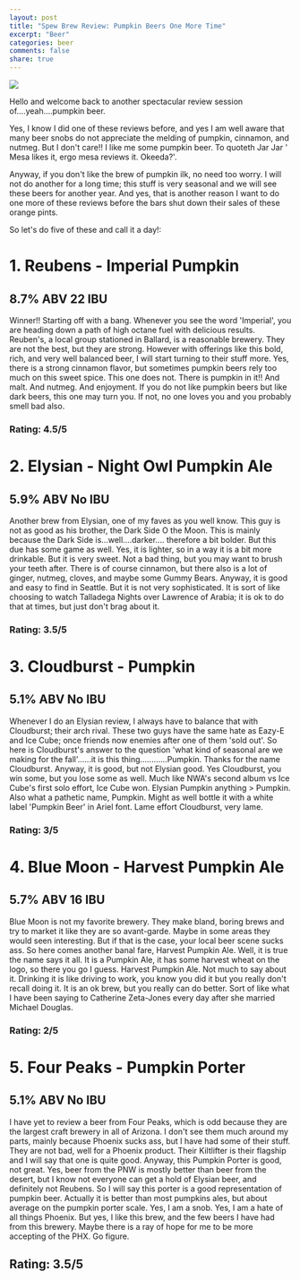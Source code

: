 ```yaml
---
layout: post
title: "Spew Brew Review: Pumpkin Beers One More Time"
excerpt: "Beer"
categories: beer
comments: false
share: true
---
```


![](http://msnbcmedia.msn.com/j/MSNBC/Components/Photo/_new/tdy-120913-pumpkin-beer.photoblog500.jpg)



Hello and welcome back to another spectacular review session of....yeah....pumpkin beer.

Yes, I know I did one of these reviews before, and yes I am well aware that many beer snobs do not appreciate the melding of pumpkin, cinnamon, and nutmeg. But I don't care!! I like me some pumpkin beer. To quoteth Jar Jar ' Mesa likes it, ergo mesa reviews it. Okeeda?'.


Anyway, if you don't like the brew of pumpkin ilk, no need too worry. I will not do another for a long time; this stuff is very seasonal and we will see these beers for another year. And yes, that is another reason I want to do one more of these reviews before the bars shut down their sales of these orange pints.


So let's do five of these and call it a day!:






# 1. Reubens - Imperial Pumpkin

## 8.7% ABV 22 IBU

Winner!! Starting off with a bang. Whenever you see the word 'Imperial', you are heading down a path of high octane fuel with delicious results. Reuben's, a local group stationed in Ballard, is a reasonable brewery. They are not the best, but they are strong. However with offerings like this bold, rich, and very well balanced beer, I will start turning to their stuff more. Yes, there is a strong cinnamon flavor, but sometimes pumpkin beers rely too much on this sweet spice. This one does not. There is pumpkin in it!! And malt. And nutmeg. And enjoyment. If you do not like pumpkin beers but like dark beers, this one may turn you. If not, no one loves you and you probably smell bad also.


### Rating: 4.5/5





# 2. Elysian - Night Owl Pumpkin Ale

## 5.9% ABV No IBU

Another brew from Elysian, one of my faves as you well know. This guy is not as good as his brother, the Dark Side O the Moon. This is mainly because the Dark Side is...well....darker.... therefore a bit bolder. But this due has some game as well. Yes, it is lighter, so in a way it is a bit more drinkable. But it is very sweet. Not a bad thing, but you may want to brush your teeth after. There is of course cinnamon, but there also is a lot of ginger, nutmeg, cloves, and maybe some Gummy Bears. Anyway, it is good and easy to find in Seattle. But it is not very sophisticated. It is sort of like choosing to watch Talladega Nights over Lawrence of Arabia; it is ok to do that at times, but just don't brag about it.


### Rating: 3.5/5






# 3. Cloudburst - Pumpkin

## 5.1% ABV  No IBU

Whenever I do an Elysian review, I always have to balance that with Cloudburst; their arch rival. These two guys have the same hate as Eazy-E and Ice Cube; once friends now enemies after one of them 'sold out'. So here is Cloudburst's answer to the question 'what kind of seasonal are we making for the fall'......it is this thing............Pumpkin. Thanks for the name Cloudburst. Anyway, it is good, but not Elysian good. Yes Cloudburst, you win some, but you lose some as well. Much like NWA's second album vs Ice Cube's first solo effort, Ice Cube won. Elysian Pumpkin anything > Pumpkin. Also what a pathetic name, Pumpkin. Might as well bottle it with a white label 'Pumpkin Beer' in Ariel font. Lame effort Cloudburst, very lame.



### Rating: 3/5





# 4. Blue Moon - Harvest Pumpkin Ale

## 5.7% ABV 16 IBU


Blue Moon is not my favorite brewery. They make bland, boring brews and try to market it like they are so avant-garde. Maybe in some areas they would seen interesting. But if that is the case, your local beer scene sucks ass. So here comes another banal fare, Harvest Pumpkin Ale. Well, it is true the name says it all. It is a Pumpkin Ale, it has some harvest wheat on the logo, so there you go I guess. Harvest Pumpkin Ale. Not much to say about it. Drinking it is like driving to work, you know you did it but you really don't recall doing it. It is an ok brew, but you really can do better. Sort of like what I have been saying to Catherine Zeta-Jones every day after she married Michael Douglas.


### Rating: 2/5


# 5. Four Peaks - Pumpkin Porter

## 5.1% ABV No IBU

I have yet to review a beer from Four Peaks, which is odd because they are the largest craft brewery in all of Arizona. I don't see them much around my parts, mainly because Phoenix sucks ass, but I have had some of their stuff. They are not bad, well for a Phoenix product. Their Kiltlifter is their flagship and I will say that one is quite good. Anyway, this Pumpkin Porter is good, not great. Yes, beer from the PNW is mostly better than beer from the desert, but I know not everyone can get a hold of Elysian beer, and definitely not Reubens. So I will say this porter is a good representation of pumpkin beer. Actually it is better than most pumpkins ales, but about average on the pumpkin porter scale. Yes, I am a snob. Yes, I am a hate of all things Phoenix. But yes, I like this brew, and the few beers I have had from this brewery. Maybe there is a ray of hope for me to be more accepting of the PHX. Go figure.

## Rating: 3.5/5

